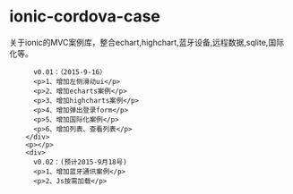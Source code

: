 # ionic-cordova-case
关于ionic的MVC案例库，整合echart,highchart,蓝牙设备,远程数据,sqlite,国际化等。


          v0.01：（2015-9-16）
          <p>1、增加左侧滑动ui</p>
          <p>2、增加echarts案例</p>
          <p>3、增加highcharts案例</p>
          <p>4、增加弹出登录form</p>
          <p>5、增加国际化案例</p>
          <p>6、增加列表、查看列表</p>
        </div>
        <p></p>
        <div>
          v0.02：(预计2015-9月18号)
          <p>1、增加蓝牙通讯案例</p>
          <p>2、Js按需加载</p>
